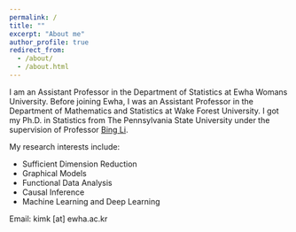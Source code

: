 ```yaml
---
permalink: /
title: ""
excerpt: "About me"
author_profile: true
redirect_from: 
  - /about/
  - /about.html
---
```


I am an Assistant Professor in the Department of Statistics at Ewha Womans University.  Before joining Ewha, I was an Assistant Professor in the Department of Mathematics and Statistics at Wake Forest University. I got my Ph.D. in Statistics from The Pennsylvania State University under the supervision of Professor [Bing Li](https://scholar.google.com/citations?user=II32PcgAAAAJ&hl=en). 

My research interests include:

* Sufficient Dimension Reduction
* Graphical Models
* Functional Data Analysis
* Causal Inference
* Machine Learning and Deep Learning

Email: kimk [at] ewha.ac.kr
